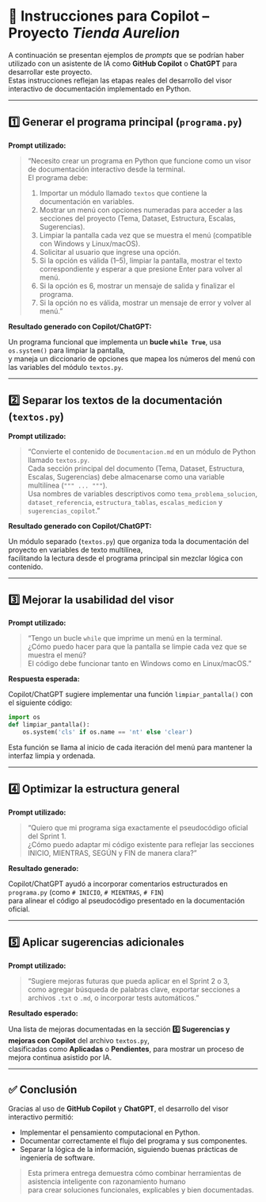 # 🤖 Instrucciones para Copilot – Proyecto *Tienda Aurelion*

A continuación se presentan ejemplos de *prompts* que se podrían haber utilizado con un asistente de IA como **GitHub Copilot** o **ChatGPT** para desarrollar este proyecto.  
Estas instrucciones reflejan las etapas reales del desarrollo del visor interactivo de documentación implementado en Python.

---

## 1️⃣ Generar el programa principal (`programa.py`)

**Prompt utilizado:**

> “Necesito crear un programa en Python que funcione como un visor de documentación interactivo desde la terminal.  
> El programa debe:
> 1. Importar un módulo llamado `textos` que contiene la documentación en variables.  
> 2. Mostrar un menú con opciones numeradas para acceder a las secciones del proyecto (Tema, Dataset, Estructura, Escalas, Sugerencias).  
> 3. Limpiar la pantalla cada vez que se muestra el menú (compatible con Windows y Linux/macOS).  
> 4. Solicitar al usuario que ingrese una opción.  
> 5. Si la opción es válida (1–5), limpiar la pantalla, mostrar el texto correspondiente y esperar a que presione Enter para volver al menú.  
> 6. Si la opción es 6, mostrar un mensaje de salida y finalizar el programa.  
> 7. Si la opción no es válida, mostrar un mensaje de error y volver al menú.”  

**Resultado generado con Copilot/ChatGPT:**

Un programa funcional que implementa un **bucle `while True`**, usa `os.system()` para limpiar la pantalla,  
y maneja un diccionario de opciones que mapea los números del menú con las variables del módulo `textos.py`.

---

## 2️⃣ Separar los textos de la documentación (`textos.py`)

**Prompt utilizado:**

> “Convierte el contenido de `Documentacion.md` en un módulo de Python llamado `textos.py`.  
> Cada sección principal del documento (Tema, Dataset, Estructura, Escalas, Sugerencias) debe almacenarse como una variable multilínea (`""" ... """`).  
> Usa nombres de variables descriptivos como `tema_problema_solucion`, `dataset_referencia`, `estructura_tablas`, `escalas_medicion` y `sugerencias_copilot`.”  

**Resultado generado con Copilot/ChatGPT:**

Un módulo separado (`textos.py`) que organiza toda la documentación del proyecto en variables de texto multilínea,  
facilitando la lectura desde el programa principal sin mezclar lógica con contenido.

---

## 3️⃣ Mejorar la usabilidad del visor

**Prompt utilizado:**

> “Tengo un bucle `while` que imprime un menú en la terminal.  
> ¿Cómo puedo hacer para que la pantalla se limpie cada vez que se muestra el menú?  
> El código debe funcionar tanto en Windows como en Linux/macOS.”  

**Respuesta esperada:**

Copilot/ChatGPT sugiere implementar una función `limpiar_pantalla()` con el siguiente código:

```python
import os
def limpiar_pantalla():
    os.system('cls' if os.name == 'nt' else 'clear')
```

Esta función se llama al inicio de cada iteración del menú para mantener la interfaz limpia y ordenada.

---

## 4️⃣ Optimizar la estructura general

**Prompt utilizado:**

> “Quiero que mi programa siga exactamente el pseudocódigo oficial del Sprint 1.  
> ¿Cómo puedo adaptar mi código existente para reflejar las secciones INICIO, MIENTRAS, SEGÚN y FIN de manera clara?”  

**Resultado generado:**

Copilot/ChatGPT ayudó a incorporar comentarios estructurados en `programa.py` (como `# INICIO`, `# MIENTRAS`, `# FIN`)  
para alinear el código al pseudocódigo presentado en la documentación oficial.

---

## 5️⃣ Aplicar sugerencias adicionales

**Prompt utilizado:**

> “Sugiere mejoras futuras que pueda aplicar en el Sprint 2 o 3,  
> como agregar búsqueda de palabras clave, exportar secciones a archivos `.txt` o `.md`, o incorporar tests automáticos.”  

**Resultado esperado:**

Una lista de mejoras documentadas en la sección **5️⃣ Sugerencias y mejoras con Copilot** del archivo `textos.py`,  
clasificadas como **Aplicadas** o **Pendientes**, para mostrar un proceso de mejora continua asistido por IA.

---

## ✅ Conclusión

Gracias al uso de **GitHub Copilot** y **ChatGPT**, el desarrollo del visor interactivo permitió:  

- Implementar el pensamiento computacional en Python.  
- Documentar correctamente el flujo del programa y sus componentes.  
- Separar la lógica de la información, siguiendo buenas prácticas de ingeniería de software.  

> Esta primera entrega demuestra cómo combinar herramientas de asistencia inteligente con razonamiento humano  
> para crear soluciones funcionales, explicables y bien documentadas.

